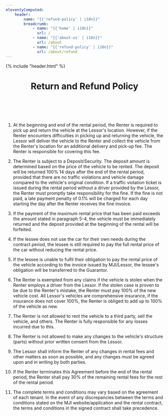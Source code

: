 ```yaml
---
eleventyComputed:
    header:
        name: "{{'refund-policy' | i18n}}"
        breadcrumb:
            - name: "{{'home' | i18n}}"
              url: /
            - name: "{{'about-us' | i18n}}"
              url: /about
            - name: "{{'refund-policy' | i18n}}"
              url: /about/refund
---
```

{% include "header.html" %}

<h1 style='text-align: center; padding-bottom: 2vh;'>Return and Refund Policy</h1>

1. At the beginning and end of the rental period, the Renter is required to pick up and return the vehicle at the Lessor's location. However, if the Renter encounters difficulties in picking up and returning the vehicle, the Lessor will deliver the vehicle to the Renter and collect the vehicle from the Renter's location for an additional delivery and pick-up fee. The Renter is responsible for covering this fee.

2. The Renter is subject to a Deposit/Security. The deposit amount is determined based on the price of the vehicle to be rented. The deposit will be returned 100% 14 days after the end of the rental period, provided that there are no traffic violations and vehicle damage compared to the vehicle's original condition. If a traffic violation ticket is issued during the rental period without a driver provided by the Lessor, the Renter must promptly take responsibility for the fine. If the fine is not paid, a late payment penalty of 0.1% will be charged for each day starting the day after the Renter receives the fine invoice.

3. If the payment of the maximum rental price that has been paid exceeds the amount stated in paragraph 5-4, the vehicle must be immediately returned and the deposit provided at the beginning of the rental will be forfeited.

4. If the lessee does not use the car for their own needs during the contract period, the lessee is still required to pay the full rental price of the car without reducing the rental price.

5. If the lessee is unable to fulfil their obligation to pay the rental price of the vehicle according to the invoice issued by MJI/Lessor, the lessee's obligation will be transferred to the Guarantor.

6. The Renter is exempted from any claims if the vehicle is stolen when the Renter employs a driver from the Lessor. If the stolen case is proven to be due to the Renter's mistake, the Renter must pay 100% of the new vehicle cost. All Lessor's vehicles are comprehensive insurance, if the insurance does not cover 100%, the Renter is obliged to add up to 100% of the vehicle as new.

7. The Renter is not allowed to rent the vehicle to a third party, sell the vehicle, and others. The Renter is fully responsible for any losses incurred due to this.

8. The Renter is not allowed to make any changes to the vehicle's structure (parts) without prior written consent from the Lessor.

9. The Lessor shall inform the Renter of any changes in rental fees and other matters as soon as possible, and any changes must be agreed upon and in writing by both parties.

10. If the Renter terminates this Agreement before the end of the rental period, the Renter shall pay 30% of the remaining rental fees for the rest of the rental period.

11. The complete terms and conditions may vary based on the agreement of each tenant. In the event of any discrepancies between the terms and conditions stated on the MJI website/application and the rental contract, the terms and conditions in the signed contract shall take precedence.